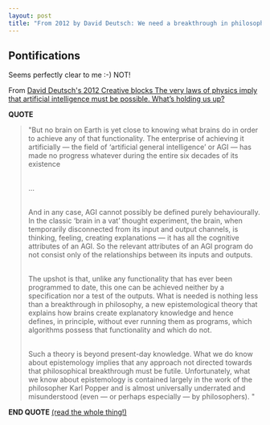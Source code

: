```yaml
---
layout: post
title: "From 2012 by David Deutsch: We need a breakthrough in philosophy about how brains create explanatory knowledge in order to create true Artificial General Intelligence (AGI)"
---
```


## Pontifications

Seems perfectly clear to me :-) NOT!

From [David Deutsch's 2012 Creative blocks The very laws of physics imply that artificial intelligence must be possible. What’s holding us up?](https://aeon.co/essays/how-close-are-we-to-creating-artificial-intelligence) 

**QUOTE**

<blockquote>

"But no brain on Earth is yet close to knowing what brains do in order to achieve any of that functionality. The enterprise of achieving it artificially — the field of ‘artificial general intelligence’ or AGI — has made no progress whatever during the entire six decades of its existence<br /><br />

...<br /><br />

And in any case, AGI cannot possibly be defined purely behaviourally. In the classic ‘brain in a vat’ thought experiment, the brain, when temporarily disconnected from its input and output channels, is thinking, feeling, creating explanations — it has all the cognitive attributes of an AGI. So the relevant attributes of an AGI program do not consist only of the relationships between its inputs and outputs.<br /><br />

The upshot is that, unlike any functionality that has ever been programmed to date, this one can be achieved neither by a specification nor a test of the outputs. What is needed is nothing less than a breakthrough in philosophy, a new epistemological theory that explains how brains create explanatory knowledge and hence defines, in principle, without ever running them as programs, which algorithms possess that functionality and which do not.<br /><br />

Such a theory is beyond present-day knowledge. What we do know about epistemology implies that any approach not directed towards that philosophical breakthrough must be futile. Unfortunately, what we know about epistemology is contained largely in the work of the philosopher Karl Popper and is almost universally underrated and misunderstood (even — or perhaps especially — by philosophers). "

</blockquote>

**END QUOTE** [(read the whole thing!)](https://aeon.co/essays/how-close-are-we-to-creating-artificial-intelligence)